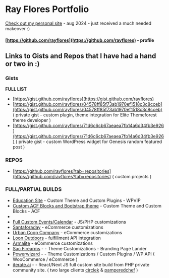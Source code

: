 # Ray Flores Portfolio
[Check out my personal site](https://rayflores.com/) - aug 2024 - just received a much needed makeover :) 

#### [https://github.com/rayflores](https://github.com/rayflores) - profile
## Links to Gists and Repos that I have had a hand or two in :) 

### Gists
**FULL LIST**
* [https://gist.github.com/rayflores](https://gist.github.com/rayflores)
* [https://gist.github.com/rayflores/04578ff85f73ab1970ef1518c3c8cceb](https://gist.github.com/rayflores/04578ff85f73ab1970ef1518c3c8cceb) ( private gist - custom plugin, theme integration for Elite Themeforest theme developer )
* [https://gist.github.com/rayflores/71d6c6cb67aeaea7fb14a6d34fb3e926](https://gist.github.com/rayflores/71d6c6cb67aeaea7fb14a6d34fb3e926) ( private gist - custom WordPress widget for Genesis random featured post )


### REPOS 
* [https://github.com/rayflores?tab=repositories](https://github.com/rayflores?tab=repositories) ( custom projects )


### FULL/PARTIAL BUILDS
* [Education Site](https://online.maryville.edu) - Custom Theme and Custom Plugins - WPVIP
* [Custom ACF Blocks and Bootstrap theme](https://www.proenergyservices.com/) - Custom Theme and Custom Blocks - ACF
* 
* [Full Custom Events/Calendar](https://onedaytona.com/events/) - JS/PHP customizations
* [Santaforaday](https://santaforaday.org/) - eCommerce customizations
* [Urban Coop Company](https://roostandroot.com/) - eCommerce customizations
* [Loon Outdoors](https://loonoutdoors.com/) - fulfillment API integration
* [Armalite](https://www.armalite.com/) - eCommerce customizations
* [Sac Firearms](https://sacfirearms.com/) - - Theme Customizations - Branding Page Lander
* [Powerwizard](https://powerwizard.com/) - - Theme Customizations / Custom Plugins / WP API ( WooCommerce / eCommerce )
* [iterate.ai](https://iterate.ai) - - React/Next JS full custom site build from PHP private community site. ( two large clients [circlek](https://pickup.circlek.com/) & [pamperedchef](https://table.pamperedchef.com/) )
